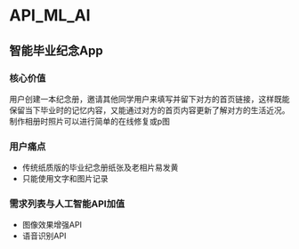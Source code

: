 # API_ML_AI
## 智能毕业纪念App
### 核心价值
用户创建一本纪念册，邀请其他同学用户来填写并留下对方的首页链接，这样既能保留当下毕业时的记忆内容，又能通过对方的首页内容更新了解对方的生活近况。制作相册时照片可以进行简单的在线修复或p图
### 用户痛点
- 传统纸质版的毕业纪念册纸张及老相片易发黄
- 只能使用文字和图片记录
### 需求列表与人工智能API加值
- 图像效果增强API
- 语音识别API
